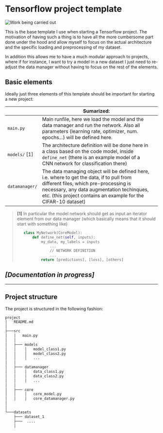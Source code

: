 # Tensorflow project template

![Work being carried out](https://img.shields.io/badge/%20functional%20code-minimal%20functionallity-yellow.svg)

This is the base template I use when starting a Tensorflow project. The motivation of having such a thing is to have all the more cumbersome part done under the hood and allow myself to focus on the actual architecture and the specific loading and preprocessing of my dataset.

In addition this allows me to have a much modular approach to projects, where if for instance, I want to try a model in a new dataset I just need to re-adjust the data manager without having to focus on the rest of the elements.

## Basic elements

Ideally just three elements of this template should be important for starting a new project:

| | Sumarized:| |
|---|---|---|
| `main.py`    | Main runfile, here we load the model and the data manager and run the network. Also all parameters (learning rate, optimizer, num. epochs...) will be defined here. |
| `models/` [1] | The architecture definition will be done here in a class based on the code model, inside `define_net` (there is an example model of a CNN network for classification there) |
| `datamanager/` | The data managing object will be defined here, i.e. where to get the data, if to pull from different files, which pre-processing is necessary, any data augmentation techinques, etc. (this project contains an example for the CIFAR-10 dataset) |

> **[1]**  In particular the model network should get as input an iterator element from our data manager (which basically means that it should start with something like)
> ```python
>    class MyNetwork(CoreModel):
>        def define_net(self, inputs):
>            my_data, my_labels = inputs
>                ...
>                // NETWORK DEFINITION
>                ...
>            return [predictions], [loss], [others]
>    ```

## *[Documentation in progress]*

***

## Project structure

The project is structured in the following fashion:
```bash
project
│   README.md
│
├───src
│   │   main.py
│   │
│   ├─── models
│   │    │   model_class1.py
│   │    │   model_class2.py
│   │    │   ...
│   │
│   ├─── datamanager
│   │    │   data_class1.py
│   │    │   data_class2.py
│   │    │   ...
│   │
│   ├─── core
│   │    │   core_model.py
│   │    │   core_datamanager.py
│
│
└───datasets
    ├─── dataset_1
    ├───  ....
    │
```